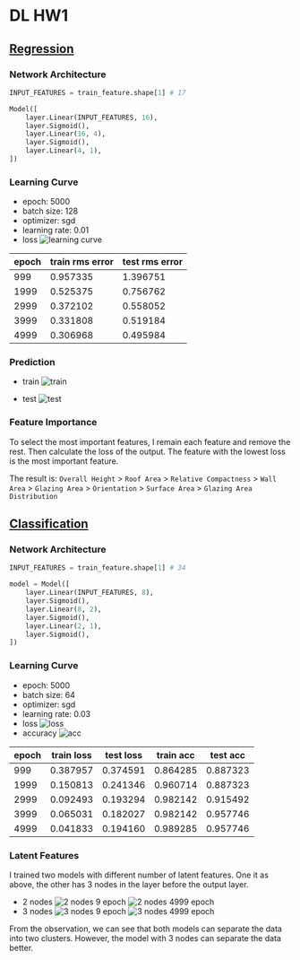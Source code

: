 # DL HW1

## [Regression](./regression.ipynb)

### Network Architecture

```python
INPUT_FEATURES = train_feature.shape[1] # 17

Model([
    layer.Linear(INPUT_FEATURES, 16),
    layer.Sigmoid(),
    layer.Linear(16, 4),
    layer.Sigmoid(),
    layer.Linear(4, 1),
])
```

### Learning Curve

- epoch: 5000
- batch size: 128
- optimizer: sgd
- learning rate: 0.01
- loss
![learning curve](./images/regression/loss.png)

| epoch | train rms error | test rms error |
| ----- | --------------- | -------------- |
| 999   | 0.957335        | 1.396751       |
| 1999  | 0.525375        | 0.756762       |
| 2999  | 0.372102        | 0.558052       |
| 3999  | 0.331808        | 0.519184       |
| 4999  | 0.306968        | 0.495984       |

### Prediction

- train
![train](./images/regression/train_pred.png)

- test
![test](./images/regression/test_pred.png)

### Feature Importance

To select the most important features, I remain each feature and remove the rest. Then calculate the loss of the output. The feature with the lowest loss is the most important feature.

The result is:
`Overall Height` > `Roof Area` > `Relative Compactness` > `Wall Area` > `Glazing Area` > `Orientation` > `Surface Area` > `Glazing Area Distribution`

## [Classification](classification.ipynb)

### Network Architecture

```python
INPUT_FEATURES = train_feature.shape[1] # 34

model = Model([
    layer.Linear(INPUT_FEATURES, 8),
    layer.Sigmoid(),
    layer.Linear(8, 2),
    layer.Sigmoid(),
    layer.Linear(2, 1),
    layer.Sigmoid(),
])
```

### Learning Curve

- epoch: 5000
- batch size: 64
- optimizer: sgd
- learning rate: 0.03
- loss
    ![loss](images/classification/loss.png)
- accuracy
    ![acc](images/classification/acc.png)

| epoch | train loss | test loss | train acc | test acc |
| ----- | ---------- | --------- | --------- | -------- |
| 999   | 0.387957   | 0.374591  | 0.864285  | 0.887323 |
| 1999  | 0.150813   | 0.241346  | 0.960714  | 0.887323 |
| 2999  | 0.092493   | 0.193294  | 0.982142  | 0.915492 |
| 3999  | 0.065031   | 0.182027  | 0.982142  | 0.957746 |
| 4999  | 0.041833   | 0.194160  | 0.989285  | 0.957746 |

### Latent Features

I trained two models with different number of latent features. One it as above, the other has 3 nodes in the layer before the output layer.

- 2 nodes
    ![2 nodes 9 epoch](images/classification/latent_9_2d.png)
    ![2 nodes 4999 epoch](images/classification/latent_4999_2d.png)
- 3 nodes
    ![3 nodes 9 epoch](images/classification/latent_9_3d.png)
    ![3 nodes 4999 epoch](images/classification/latent_4999_3d.png)

From the observation, we can see that both models can separate the data into two clusters. However, the model with 3 nodes can separate the data better.
